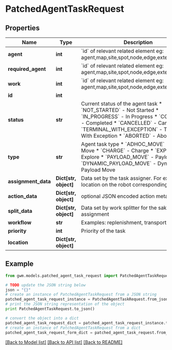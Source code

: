 # PatchedAgentTaskRequest


## Properties
Name | Type | Description | Notes
------------ | ------------- | ------------- | -------------
**agent** | **int** | &#x60;id&#x60; of relevant related element eg: agent,map,site,spot,node,edge,external_device | [optional] 
**required_agent** | **int** | &#x60;id&#x60; of relevant related element eg: agent,map,site,spot,node,edge,external_device | [optional] 
**work** | **int** | &#x60;id&#x60; of relevant related element eg: agent,map,site,spot,node,edge,external_device | [optional] 
**id** | **int** |  | [optional] 
**status** | **str** | Current status of the agent task  * &#x60;NOT_STARTED&#x60; - Not Started * &#x60;IN_PROGRESS&#x60; - In Progress * &#x60;COMPLETED&#x60; - Completed * &#x60;CANCELLED&#x60; - Cancelled * &#x60;TERMINAL_WITH_EXCEPTION&#x60; - Terminal With Exception * &#x60;ABORTED&#x60; - Aborted | [optional] 
**type** | **str** | Agent task type  * &#x60;ADHOC_MOVE&#x60; - Adhoc Move * &#x60;CHARGE&#x60; - Charge * &#x60;EXPLORE&#x60; - Explore * &#x60;PAYLOAD_MOVE&#x60; - Payload Move * &#x60;DYNAMIC_PAYLOAD_MOVE&#x60; - Dynamic Payload Move | [optional] 
**assignment_data** | **Dict[str, object]** | Data set by the task assigner.  For example, the location on the robot corresponding to the task | [optional] 
**action_data** | **Dict[str, object]** | optional JSON encoded action metadata | [optional] 
**split_data** | **Dict[str, object]** | Data set by work splitter for the sake of task assignment | [optional] 
**workflow** | **str** | Examples: replenishment, transport | [optional] 
**priority** | **int** | Priority of the task | [optional] 
**location** | **Dict[str, object]** |  | [optional] 

## Example

```python
from gwm.models.patched_agent_task_request import PatchedAgentTaskRequest

# TODO update the JSON string below
json = "{}"
# create an instance of PatchedAgentTaskRequest from a JSON string
patched_agent_task_request_instance = PatchedAgentTaskRequest.from_json(json)
# print the JSON string representation of the object
print PatchedAgentTaskRequest.to_json()

# convert the object into a dict
patched_agent_task_request_dict = patched_agent_task_request_instance.to_dict()
# create an instance of PatchedAgentTaskRequest from a dict
patched_agent_task_request_form_dict = patched_agent_task_request.from_dict(patched_agent_task_request_dict)
```
[[Back to Model list]](../README.md#documentation-for-models) [[Back to API list]](../README.md#documentation-for-api-endpoints) [[Back to README]](../README.md)


